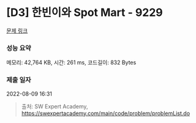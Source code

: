 # [D3] 한빈이와 Spot Mart - 9229 

[문제 링크](https://swexpertacademy.com/main/code/problem/problemDetail.do?contestProbId=AW8Wj7cqbY0DFAXN) 

### 성능 요약

메모리: 42,764 KB, 시간: 261 ms, 코드길이: 832 Bytes

### 제출 일자

2022-08-09 16:31



> 출처: SW Expert Academy, https://swexpertacademy.com/main/code/problem/problemList.do